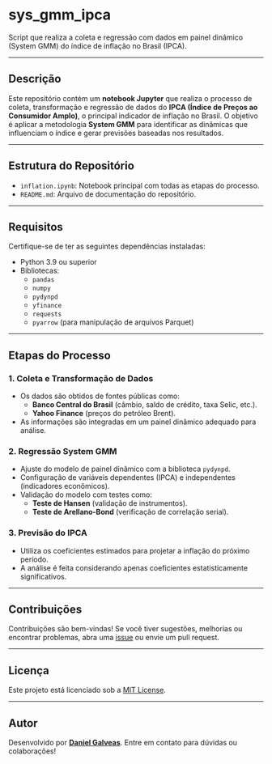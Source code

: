 # sys_gmm_ipca

Script que realiza a coleta e regressão com dados em painel dinâmico (System GMM) do índice de inflação no Brasil (IPCA).

---

## Descrição

Este repositório contém um **notebook Jupyter** que realiza o processo de coleta, transformação e regressão de dados do **IPCA (Índice de Preços ao Consumidor Amplo)**, o principal indicador de inflação no Brasil. O objetivo é aplicar a metodologia **System GMM** para identificar as dinâmicas que influenciam o índice e gerar previsões baseadas nos resultados.

---

## Estrutura do Repositório

- `inflation.ipynb`: Notebook principal com todas as etapas do processo.
- `README.md`: Arquivo de documentação do repositório.

---

## Requisitos

Certifique-se de ter as seguintes dependências instaladas:

- Python 3.9 ou superior
- Bibliotecas:
  - `pandas`
  - `numpy`
  - `pydynpd`
  - `yfinance`
  - `requests`
  - `pyarrow` (para manipulação de arquivos Parquet)

---

## Etapas do Processo

### 1. Coleta e Transformação de Dados

- Os dados são obtidos de fontes públicas como:
  - **Banco Central do Brasil** (câmbio, saldo de crédito, taxa Selic, etc.).
  - **Yahoo Finance** (preços do petróleo Brent).
- As informações são integradas em um painel dinâmico adequado para análise.

### 2. Regressão System GMM

- Ajuste do modelo de painel dinâmico com a biblioteca `pydynpd`.
- Configuração de variáveis dependentes (IPCA) e independentes (indicadores econômicos).
- Validação do modelo com testes como:
  - **Teste de Hansen** (validação de instrumentos).
  - **Teste de Arellano-Bond** (verificação de correlação serial).

### 3. Previsão do IPCA

- Utiliza os coeficientes estimados para projetar a inflação do próximo período.
- A análise é feita considerando apenas coeficientes estatisticamente significativos.

---

## Contribuições

Contribuições são bem-vindas! Se você tiver sugestões, melhorias ou encontrar problemas, abra uma [issue](https://github.com/galvd/sys_gmm_ipca/issues) ou envie um pull request.

---

## Licença

Este projeto está licenciado sob a [MIT License](LICENSE).

---

## Autor

Desenvolvido por **[Daniel Galveas](https://github.com/galvd)**. Entre em contato para dúvidas ou colaborações!
